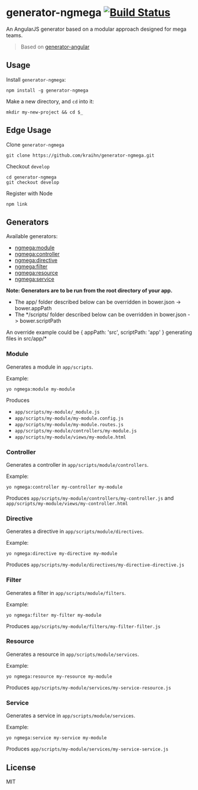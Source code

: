 # generator-ngmega [![Build Status](https://secure.travis-ci.org/kraihn/generator-ngmega.png?branch=master)](https://travis-ci.org/kraihn/generator-ngmega)

An AngularJS generator based on a modular approach designed for mega teams.

> Based on [generator-angular](https://github.com/yeoman/generator-angular)

## Usage

Install `generator-ngmega`:
```
npm install -g generator-ngmega
```

Make a new directory, and `cd` into it:
```
mkdir my-new-project && cd $_
```

## Edge Usage

Clone `generator-ngmega`

    git clone https://github.com/kraihn/generator-ngmega.git


Checkout `develop`

    cd generator-ngmega
    git checkout develop

Register with Node

    npm link


## Generators

Available generators:

* [ngmega:module](#module)
* [ngmega:controller](#controller)
* [ngmega:directive](#directive)
* [ngmega:filter](#filter)
* [ngmega:resource](#resource)
* [ngmega:service](#service)

**Note: Generators are to be run from the root directory of your app.**

* The app/ folder described below can be overridden in bower.json -> bower.appPath
* The */scripts/ folder described below can be overridden in bower.json -> bower.scriptPath

An override example could be { appPath: 'src', scriptPath: 'app' } generating files in src/app/*

### Module
Generates a module in `app/scripts`.

Example:
```
yo ngmega:module my-module
```

Produces

* `app/scripts/my-module/_module.js`
* `app/scripts/my-module/my-module.config.js`
* `app/scripts/my-module/my-module.routes.js`
* `app/scripts/my-module/controllers/my-module.js`
* `app/scripts/my-module/views/my-module.html`

### Controller
Generates a controller in `app/scripts/module/controllers`.

Example:
```
yo ngmega:controller my-controller my-module
```

Produces `app/scripts/my-module/controllers/my-controller.js` and `app/scripts/my-module/views/my-controller.html`

### Directive
Generates a directive in `app/scripts/module/directives`.

Example:
```
yo ngmega:directive my-directive my-module
```

Produces `app/scripts/my-module/directives/my-directive-directive.js`

### Filter
Generates a filter in `app/scripts/module/filters`.

Example:
```
yo ngmega:filter my-filter my-module
```

Produces `app/scripts/my-module/filters/my-filter-filter.js`

### Resource
Generates a resource in `app/scripts/module/services`.

Example:
```
yo ngmega:resource my-resource my-module
```

Produces `app/scripts/my-module/services/my-service-resource.js`

### Service
Generates a service in `app/scripts/module/services`.

Example:
```
yo ngmega:service my-service my-module
```

Produces `app/scripts/my-module/services/my-service-service.js`

## License

MIT
